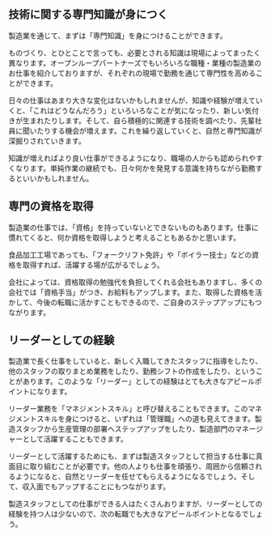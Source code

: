 ## 技術に関する専門知識が身につく
製造業を通じて、まずは「専門知識」を身につけることができます。

ものづくり、とひとことで言っても、必要とされる知識は現場によってまったく異なります。オープンループパートナーズでもいろいろな職種・業種の製造業のお仕事を紹介しておりますが、それぞれの現場で勤務を通じて専門性を高めることができます。

日々の仕事はあまり大きな変化はないかもしれませんが、知識や経験が増えていくと、「これはどうなんだろう」といろいろなことが気になったり、新しい気付きが生まれたりします。そして、自ら積極的に関連する技術を調べたり、先輩社員に聞いたりする機会が増えます。これを繰り返していくと、自然と専門知識が深掘りされていきます。

知識が増えればより良い仕事ができるようになり、職場の人からも認められやすくなります。単純作業の継続でも、日々何かを発見する意識を持ちながら勤務するといいかもしれません。

## 専門の資格を取得
製造業の仕事では、「資格」を持っていないとできないものもあります。仕事に慣れてくると、何か資格を取得しようと考えることもあるかと思います。

食品加工工場であっても、「フォークリフト免許」や「ボイラー技士」などの資格を取得すれば、活躍する場が広がるでしょう。

会社によっては、資格取得の勉強代を負担してくれる会社もありますし、多くの会社では「資格手当」がつき、お給料もアップします。また、取得した資格を活かして、今後の転職に活かすこともできるので、ご自身のステップアップにもつながります。


## リーダーとしての経験
製造業で長く仕事をしていると、新しく入職してきたスタッフに指導をしたり、他のスタッフの取りまとめ業務をしたり、勤務シフトの作成をしたり、ということがあります。このような「リーダー」としての経験はとても大きなアピールポイントになります。

リーダー業務を「マネジメントスキル」と呼び替えることもできます。このマネジメントスキルを身につけると、いずれは「管理職」への道も見えてきます。製造スタッフから生産管理の部署へステップアップをしたり、製造部門のマネージャーとして活躍することもできます。

リーダーとして活躍するためにも、まずは製造スタッフとして担当する仕事に真面目に取り組むことが必要です。他の人よりも仕事を頑張り、周囲から信頼されるようになると、自然とリーダーを任せてもらえるようになるでしょう。そして、収入面でもアップすることにもつながります。

製造スタッフとしての仕事ができる人はたくさんおりますが、リーダーとしての経験を持つ人は少ないので、次の転職でも大きなアピールポイントとなるでしょう。
